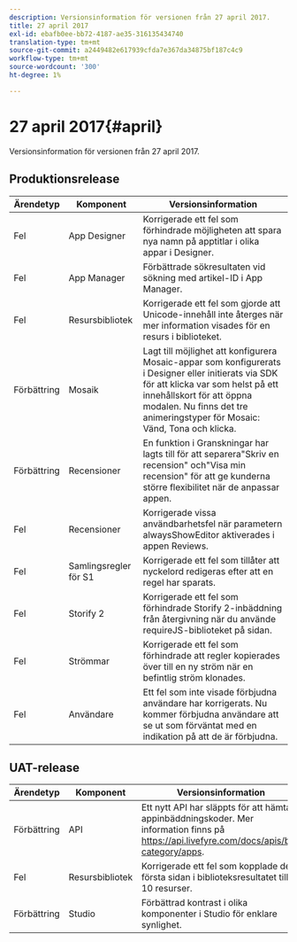 ```yaml
---
description: Versionsinformation för versionen från 27 april 2017.
title: 27 april 2017
exl-id: ebafb0ee-bb72-4187-ae35-316135434740
translation-type: tm+mt
source-git-commit: a2449482e617939cfda7e367da34875bf187c4c9
workflow-type: tm+mt
source-wordcount: '300'
ht-degree: 1%

---
```


# 27 april 2017{#april}

Versionsinformation för versionen från 27 april 2017.

## Produktionsrelease

| **Ärendetyp** | **Komponent** | **Versionsinformation** |
|---|---|---|
| Fel | App Designer | Korrigerade ett fel som förhindrade möjligheten att spara nya namn på apptitlar i olika appar i Designer. |
| Fel | App Manager | Förbättrade sökresultaten vid sökning med artikel-ID i App Manager. |
| Fel | Resursbibliotek | Korrigerade ett fel som gjorde att Unicode-innehåll inte återges när mer information visades för en resurs i biblioteket. |
| Förbättring | Mosaik | Lagt till möjlighet att konfigurera Mosaic-appar som konfigurerats i Designer eller initierats via SDK för att klicka var som helst på ett innehållskort för att öppna modalen. Nu finns det tre animeringstyper för Mosaic: Vänd, Tona och klicka. |
| Förbättring | Recensioner | En funktion i Granskningar har lagts till för att separera&quot;Skriv en recension&quot; och&quot;Visa min recension&quot; för att ge kunderna större flexibilitet när de anpassar appen. |
| Fel | Recensioner | Korrigerade vissa användbarhetsfel när parametern alwaysShowEditor aktiverades i appen Reviews. |
| Fel | Samlingsregler för S1 | Korrigerade ett fel som tillåter att nyckelord redigeras efter att en regel har sparats. |
| Fel | Storify 2 | Korrigerade ett fel som förhindrade Storify 2-inbäddning från återgivning när du använde requireJS-biblioteket på sidan. |
| Fel | Strömmar | Korrigerade ett fel som förhindrade att regler kopierades över till en ny ström när en befintlig ström klonades. |
| Fel | Användare | Ett fel som inte visade förbjudna användare har korrigerats. Nu kommer förbjudna användare att se ut som förväntat med en indikation på att de är förbjudna. |

## UAT-release

| **Ärendetyp** | **Komponent** | **Versionsinformation** |
|---|---|---|
| Förbättring | API | Ett nytt API har släppts för att hämta appinbäddningskoder. Mer information finns på https://api.livefyre.com/docs/apis/by-category/apps. |
| Fel | Resursbibliotek | Korrigerade ett fel som kopplade den första sidan i biblioteksresultatet till 10 resurser. |
| Förbättring | Studio | Förbättrad kontrast i olika komponenter i Studio för enklare synlighet. |
